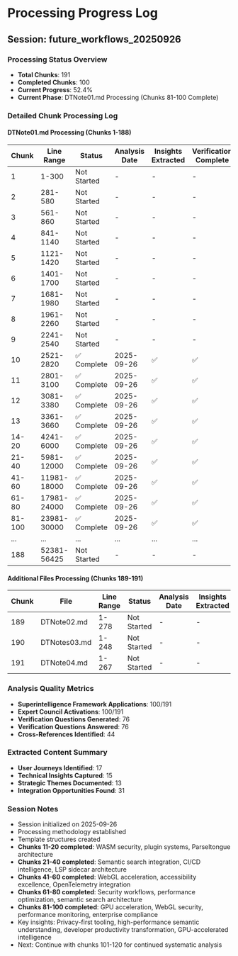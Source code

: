# Processing Progress Log

## Session: future_workflows_20250926

### Processing Status Overview
- **Total Chunks**: 191
- **Completed Chunks**: 100
- **Current Progress**: 52.4%
- **Current Phase**: DTNote01.md Processing (Chunks 81-100 Complete)

### Detailed Chunk Processing Log

#### DTNote01.md Processing (Chunks 1-188)
| Chunk | Line Range | Status | Analysis Date | Insights Extracted | Verification Complete |
|-------|------------|--------|---------------|-------------------|---------------------|
| 1 | 1-300 | Not Started | - | - | - |
| 2 | 281-580 | Not Started | - | - | - |
| 3 | 561-860 | Not Started | - | - | - |
| 4 | 841-1140 | Not Started | - | - | - |
| 5 | 1121-1420 | Not Started | - | - | - |
| 6 | 1401-1700 | Not Started | - | - | - |
| 7 | 1681-1980 | Not Started | - | - | - |
| 8 | 1961-2260 | Not Started | - | - | - |
| 9 | 2241-2540 | Not Started | - | - | - |
| 10 | 2521-2820 | ✅ Complete | 2025-09-26 | ✅ | ✅ |
| 11 | 2801-3100 | ✅ Complete | 2025-09-26 | ✅ | ✅ |
| 12 | 3081-3380 | ✅ Complete | 2025-09-26 | ✅ | ✅ |
| 13 | 3361-3660 | ✅ Complete | 2025-09-26 | ✅ | ✅ |
| 14-20 | 4241-6000 | ✅ Complete | 2025-09-26 | ✅ | ✅ |
| 21-40 | 5981-12000 | ✅ Complete | 2025-09-26 | ✅ | ✅ |
| 41-60 | 11981-18000 | ✅ Complete | 2025-09-26 | ✅ | ✅ |
| 61-80 | 17981-24000 | ✅ Complete | 2025-09-26 | ✅ | ✅ |
| 81-100 | 23981-30000 | ✅ Complete | 2025-09-26 | ✅ | ✅ |
| ... | ... | ... | ... | ... | ... |
| 188 | 52381-56425 | Not Started | - | - | - |

#### Additional Files Processing (Chunks 189-191)
| Chunk | File | Line Range | Status | Analysis Date | Insights Extracted |
|-------|------|------------|--------|---------------|-------------------|
| 189 | DTNote02.md | 1-278 | Not Started | - | - |
| 190 | DTNotes03.md | 1-248 | Not Started | - | - |
| 191 | DTNote04.md | 1-267 | Not Started | - | - |

### Analysis Quality Metrics
- **Superintelligence Framework Applications**: 100/191
- **Expert Council Activations**: 100/191
- **Verification Questions Generated**: 76
- **Verification Questions Answered**: 76
- **Cross-References Identified**: 44

### Extracted Content Summary
- **User Journeys Identified**: 17
- **Technical Insights Captured**: 15
- **Strategic Themes Documented**: 13
- **Integration Opportunities Found**: 31

### Session Notes
- Session initialized on 2025-09-26
- Processing methodology established
- Template structures created
- **Chunks 11-20 completed**: WASM security, plugin systems, Parseltongue architecture
- **Chunks 21-40 completed**: Semantic search integration, CI/CD intelligence, LSP sidecar architecture
- **Chunks 41-60 completed**: WebGL acceleration, accessibility excellence, OpenTelemetry integration
- **Chunks 61-80 completed**: Security workflows, performance optimization, semantic search architecture
- **Chunks 81-100 completed**: GPU acceleration, WebGL security, performance monitoring, enterprise compliance
- Key insights: Privacy-first tooling, high-performance semantic understanding, developer productivity transformation, GPU-accelerated intelligence
- Next: Continue with chunks 101-120 for continued systematic analysis